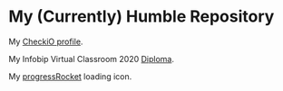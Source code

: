# My (Currently) Humble Repository
My [CheckiO profile](https://py.checkio.org/user/PinoElPinguino/).

My Infobip Virtual Classroom 2020 [Diploma](InfobipDiploma2020.pdf).

My [progressRocket](https://enricokokot.github.io/progressRocket) loading icon.
